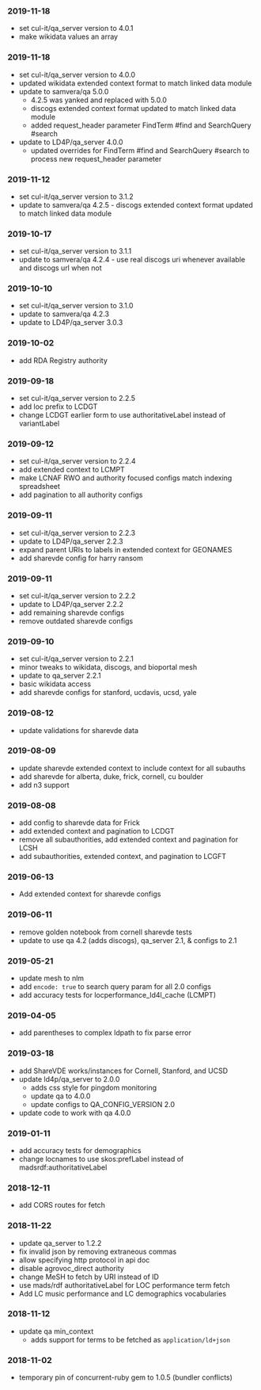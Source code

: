 ### 2019-11-18

* set cul-it/qa_server version to 4.0.1
* make wikidata values an array

### 2019-11-18

* set cul-it/qa_server version to 4.0.0
* updated wikidata extended context format to match linked data module
* update to samvera/qa 5.0.0
  * 4.2.5 was yanked and replaced with 5.0.0
  * discogs extended context format updated to match linked data module
  * added request_header parameter FindTerm #find and SearchQuery #search
* update to LD4P/qa_server 4.0.0
  * updated overrides for FindTerm #find and SearchQuery #search to process new request_header parameter

### 2019-11-12

* set cul-it/qa_server version to 3.1.2
* update to samvera/qa 4.2.5 - discogs extended context format updated to match linked data module

### 2019-10-17

* set cul-it/qa_server version to 3.1.1
* update to samvera/qa 4.2.4 - use real discogs uri whenever available and discogs url when not

### 2019-10-10

* set cul-it/qa_server version to 3.1.0
* update to samvera/qa 4.2.3
* update to LD4P/qa_server 3.0.3

### 2019-10-02

* add RDA Registry authority

### 2019-09-18

* set cul-it/qa_server version to 2.2.5
* add loc prefix to LCDGT
* change LCDGT earlier form to use authoritativeLabel instead of variantLabel

### 2019-09-12

* set cul-it/qa_server version to 2.2.4
* add extended context to LCMPT
* make LCNAF RWO and authority focused configs match indexing spreadsheet
* add pagination to all authority configs

### 2019-09-11

* set cul-it/qa_server version to 2.2.3
* update to LD4P/qa_server 2.2.3
* expand parent URIs to labels in extended context for GEONAMES
* add sharevde config for harry ransom

### 2019-09-11

* set cul-it/qa_server version to 2.2.2
* update to LD4P/qa_server 2.2.2
* add remaining sharevde configs
* remove outdated sharevde configs

### 2019-09-10

* set cul-it/qa_server version to 2.2.1
* minor tweaks to wikidata, discogs, and bioportal mesh
* update to qa_server 2.2.1
* basic wikidata access
* add sharevde configs for stanford, ucdavis, ucsd, yale

### 2019-08-12

* update validations for sharevde data

### 2019-08-09

* update sharevde extended context to include context for all subauths
* add sharevde for alberta, duke, frick, cornell, cu boulder 
* add n3 support

### 2019-08-08

* add config to sharevde data for Frick
* add extended context and pagination to LCDGT
* remove all subauthorities, add extended context and pagination for LCSH
* add subauthorities, extended context, and pagination to LCGFT

### 2019-06-13

* Add extended context for sharevde configs

### 2019-06-11

* remove golden notebook from cornell sharevde tests
* update to use qa 4.2 (adds discogs), qa_server 2.1, & configs to 2.1
  
### 2019-05-21

* update mesh to nlm
* add `encode: true` to search query param for all 2.0 configs
* add accuracy tests for locperformance_ld4l_cache (LCMPT)

### 2019-04-05

* add parentheses to complex ldpath to fix parse error

### 2019-03-18

* add ShareVDE works/instances for Cornell, Stanford, and UCSD
* update ld4p/qa_server to 2.0.0 
  * adds css style for pingdom monitoring
  * update qa to 4.0.0
  * update configs to QA_CONFIG_VERSION 2.0
* update code to work with qa 4.0.0

### 2019-01-11

* add accuracy tests for demographics
* change locnames to use skos:prefLabel instead of madsrdf:authoritativeLabel

### 2018-12-11

* add CORS routes for fetch

### 2018-11-22

* update qa_server to 1.2.2
* fix invalid json by removing extraneous commas
* allow specifying http protocol in api doc
* disable agrovoc_direct authority
* change MeSH to fetch by URI instead of ID
* use mads/rdf authoritativeLabel for LOC performance term fetch
* Add LC music performance and LC demographics vocabularies

### 2018-11-12

* update qa min_context
  * adds support for terms to be fetched as `application/ld+json`

### 2018-11-02

* temporary pin of concurrent-ruby gem to 1.0.5 (bundler conflicts)
